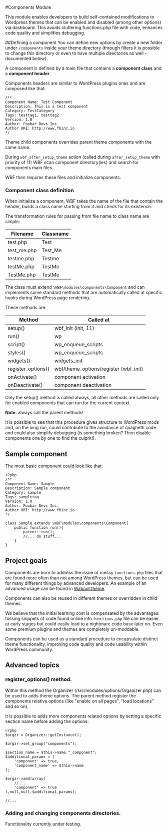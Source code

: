 #Components Module

This module enables developers to build self-contained modifications to Wordpress themes that can be enabled and disabled (among other options) via dashboard. This avoids cluttering functions.php file with code, enhances code quality and simplifies debugging.

##Defining a component
You can define new options by create a new folder under `/components` inside your theme directory (through filters it is possible to change this directory or even to have multiple directories as well - documented below). 

A component is defined by a main file that contains a **component class** and a **component header**.

Components headers are similar to WordPress plugins ones and are composed like that:

    /**
    Component Name: Test Component
    Description: This is a test component
    Category: TestCategory
    Tags: testtag1, testtag2
    Version: 1.0
    Author: Foobar Devs Inc.
    Author URI: http://www.fbinc.io
    */

Theme child components overrides parent theme components with the same name.

During `wbf_after_setup_theme` action (called during `after_setup_theme` with priority of 11) WBF scan component directory(ies) and search for components main files.
    
WBF then requires these files and initialize components.

### Component class definition

When initialize a component, WBF takes the name of the file that contain the header, builds a class name starting from it and check for its existence.

The transformation rules for passing from file name to class name are simple:

| Filename | Classname  |   
|----------|------------|
| test.php    | Test |
| test_me.php | Test_Me |
| testme.php  | Testme |
| testMe.php  | TestMe |
| TestMe.php  | TestMe |

The class must extend `\WBF\modules\components\Component` and can implements some standard methods that are automatically called at specific hooks during WordPress page rendering.

These methods are:

| Method             | Called at                             |   
|--------------------|---------------------------------------|
| setup()            |  wbf_init (init, 11)                  |
| run()              |  wp                                   |
| script()           |  wp_enqueue_scripts                   |
| styles()           |  wp_enqueue_scripts                   |
| widgets()          |  widgets_init                         |
| register_options() |  wbf/theme_options/register (wbf_init)|
| onActivate()       |  component activation                 |
| onDeactivate()     |  component deactivation               |

Only the setup() method is called always, all other methods are called only for enabled components that can run for the current context.

**Note**: always call the parent methods!

It is possible to see that this procedure gives structure to WordPress mods and, on the long run, could contribute to the avoidance of spaghetti code and could also simplify debugging (is something broken? Then disable components one by one to find the culprit!).

## Sample component

The most basic component could look like that:

	<?php
	/**
	Component Name: Sample
	Description: Sample component
	Category: sample
	Tags: sampletag
	Version: 1.0
	Author: Foobar Devs Inc.
	Author URI: http://www.fbinc.io
	*/

	class Sample extends \WBF\modules\components\Component{
	    public function run(){
	        parent::run();
	        //... do stuff...
	    }
	}

## Project goals

Components are born to address the issue of messy `functions.php` files that are found more often than not among WordPress themes, but can be used for many different things by advanced developers. An example of an advanced usage can be found in [Waboot theme](https://github.com/wagaweb/waboot#components).

Components can also be reused in different themes or overridden in child themes.

We believe that the initial learning cost is compensated by the advantages: tossing snippets of code found online into `functions.php` file can be easier at early stages but could easily lead to a nightmare code base later on. Even some premium plugins and themes are completely un-moddable.

Components can be used as a standard procedure to encapsulate distinct theme functionality, improving code quality and code usability within WordPress community.

## Advanced topics

### register_options() method.

Within this method the Organizer (/src/modules/options/Organizer.php) can be used to adds theme options. The parent method register the components relative options (like "enable on all pages", "load locations" and so on). 

It is possible to adds more components related options by setting a specific section name before adding the options:

    <?php
    $orgzr = Organizer::getInstance();
    
    $orgzr->set_group("components");
    
    $section_name = $this->name."_component";
    $additional_params = [
        'component' => true,
        'component_name' => $this->name
    ];
    
    $orgzr->add(array(
        //...
        'component' => true
    ),null,null,$additional_params);
    
    //...
    		
### Adding and changing components directories.
    		
Functionality currently under testing.
 